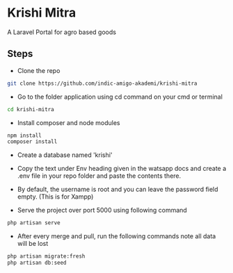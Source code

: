 # Krishi Mitra

A Laravel Portal for agro based goods

## Steps

- Clone the repo

```bash
git clone https://github.com/indic-amigo-akademi/krishi-mitra
```

- Go to the folder application using cd command on your cmd or terminal

```bash
cd krishi-mitra
```

- Install composer and node modules

```bash
npm install
composer install
```

- Create a database named 'krishi'

- Copy the text under Env heading given in the watsapp docs and create a .env file in your repo folder and paste the contents there.

- By default, the username is root and you can leave the password field empty. (This is for Xampp)

- Serve the project over port 5000 using following command

```bash
php artisan serve
```

- After every merge and pull, run the following commands note all data will be lost

```bash
php artisan migrate:fresh
php artisan db:seed
```
